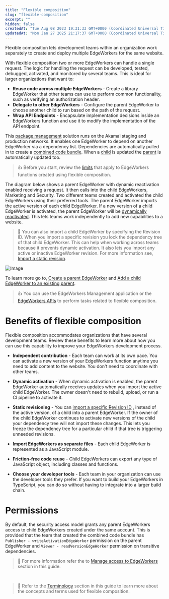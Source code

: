 ```yaml
---
title: "Flexible composition"
slug: "flexible-composition"
excerpt: ""
hidden: false
createdAt: "Tue Aug 08 2023 19:31:33 GMT+0000 (Coordinated Universal Time)"
updatedAt: "Mon Jan 27 2025 21:17:37 GMT+0000 (Coordinated Universal Time)"
---
```

Flexible composition lets development teams within an organization work separately to create and deploy multiple EdgeWorkers for the same website.

With flexible composition two or more EdgeWorkers can handle a single request. The logic for handling the request can be developed, tested, debugged, activated, and monitored by several teams. This is ideal for larger organizations that want to:

- **Reuse code across multiple EdgeWorkers** - Create a library EdgeWorker that other teams can use to perform common functionality, such as verifying an authorization header.
- **Delegate to other EdgeWorkers** - Configure the parent EdgeWorker to choose another child to run based on the path of the request.
- **Wrap API Endpoints** - Encapsulate implementation decisions inside an EdgeWorkers function and use it to modify the implementation of the API endpoint.

This [package management](terminology.md#package-management) solution runs on the Akamai staging and production networks. It enables one EdgeWorker to depend on another EdgeWorker via a dependency list. Dependencies are automatically pulled in to create a [combined code bundle](terminology.md#combined-code-bundle). When a [child](terminology.md#child-edgeworker) is updated the [parent](terminology.md#parent-edgeworker) is automatically updated too.

> 👍 Before you start, review the [limits](limitations.md#flexible-composition-limits) that apply to EdgeWorkers functions created using flexible composition.

The diagram below shows a parent EdgeWorker with dynamic reactivation enabled receiving a request. It then calls into the child EdgeWorkers, Marketing and Security. Two different teams created and activated the child EdgeWorkers using their preferred tools. The parent EdgeWorker imports the active version of each child EdgeWorker. If a new version of a child EdgeWorker is activated, the parent EdgeWorker will be [dynamically reactivated](terminology.md#dynamic-reactivation). This lets teams work independently to add new capabilities to a website.

> 📘 You can also import a child EdgeWorker by specifying the Revision ID. When you import a specific revision you lock the dependency tree of that child EdgeWorker. This can help when working across teams because it prevents dynamic activation. It also lets you import any active or inactive EdgeWorker revision. For more information see, [Import a static revision](review-a-static-activation.md).
<Frame>
  <img src="https://techdocs.akamai.com/edgeworkers/img/flexibleCompositionTutorialv-4.jpg" alt="Image"/>
</Frame>


To learn more go to, [Create a parent EdgeWorker](create-a-parent-edgeworker.md) and [Add a child EdgeWorker to an existing parent](add-child-edgeworkers.md).

> 👍 You can use the EdgeWorkers Management application or the [EdgeWorkers APIs](ref:get-revisions) to perform tasks related to flexible composition.

# Benefits of flexible composition

Flexible composition accommodates organizations that have several development teams. Review these benefits to learn more about how you can use this capability to improve your EdgeWorkers development process.

- **Independent contribution** - Each team can work at its own pace. You can activate a new version of your EdgeWorkers function anytime you need to add content to the website. You don't need to coordinate with other teams.

- **Dynamic activation** - When dynamic activation is enabled, the parent EdgeWorker automatically receives updates when you import the active child EdgeWorker. The owner doesn't need to rebuild, upload, or run a CI pipeline to activate it.

- **Static revisioning** - You can [import a specific Revision ID](review-a-static-activation.md) , instead of the active version, of a child into a parent EdgeWorker. If the owner of the child EdgeWorker continues to activate new versions of the child your dependency tree will not import these changes. This lets you freeze the dependency tree for a particular child if that tree is triggering unneeded revisions.

- **Import EdgeWorkers as separate files** - Each child EdgeWorker is represented as a JavaScript module.

- **Friction-free code reuse** - Child EdgeWorkers can export any type of JavaScript object, including classes and functions.

- **Choose your developer tools** -  Each team in your organization can use the developer tools they prefer. If you want to build your EdgeWorkers in TypeScript, you can do so without having to integrate into a larger build chain.

# Permissions

By default, the security access model grants any parent EdgeWorkers access to child EdgeWorkers created under the same account. This is provided that the team that created the combined code bundle has `Publisher - writeActivationEdgeWorker` permission on the parent EdgeWorker and `Viewer - readVersionEdgeWorker` permission on transitive dependencies.

> 📘 For more information refer the to [Manage access to EdgeWorkers](manage-access-to-edgeworkers.md) section in this guide.

<br/>

> 📘 Refer to the [Terminology](terminology.md) section in this guide to learn more about the concepts and terms used for flexible composition.
